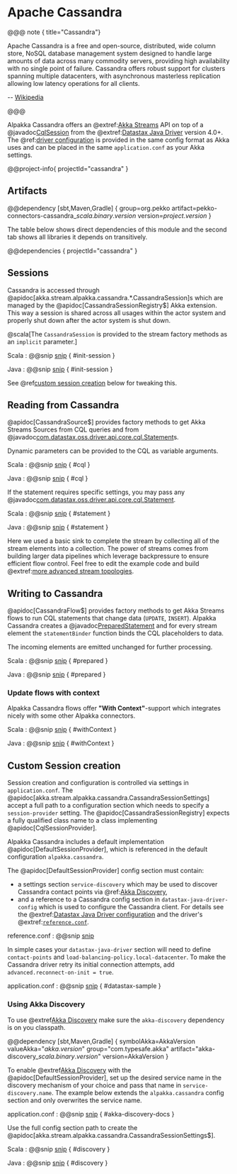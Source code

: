 # Apache Cassandra

@@@ note { title="Cassandra"}

Apache Cassandra is a free and open-source, distributed, wide column store, NoSQL database management system designed to handle large amounts of data across many commodity servers, providing high availability with no single point of failure. Cassandra offers robust support for clusters spanning multiple datacenters, with asynchronous masterless replication allowing low latency operations for all clients.

-- [Wikipedia](https://en.wikipedia.org/wiki/Apache_Cassandra)

@@@

Alpakka Cassandra offers an @extref:[Akka Streams](akka:/stream/index.html) API on top of a @javadoc[CqlSession](com.datastax.oss.driver.api.core.CqlSession) from the @extref:[Datastax Java Driver](cassandra-driver:) version 4.0+. The @ref:[driver configuration](#custom-session-creation) is provided in the same config format as Akka uses and can be placed in the same `application.conf` as your Akka settings.

@@project-info{ projectId="cassandra" }

## Artifacts

@@dependency [sbt,Maven,Gradle] {
  group=org.pekko
  artifact=pekko-connectors-cassandra_$scala.binary.version$
  version=$project.version$
}

The table below shows direct dependencies of this module and the second tab shows all libraries it depends on transitively.

@@dependencies { projectId="cassandra" }


## Sessions

Cassandra is accessed through @apidoc[akka.stream.alpakka.cassandra.*.CassandraSession]s which are managed by the @apidoc[CassandraSessionRegistry$] Akka extension. This way a session is shared across all usages within the actor system and properly shut down after the actor system is shut down.

@scala[The `CassandraSession` is provided to the stream factory methods as an `implicit` parameter.]

Scala
: @@snip [snip](/cassandra/src/test/scala/docs/scaladsl/CassandraSourceSpec.scala) { #init-session }

Java
: @@snip [snip](/cassandra/src/test/java/docs/javadsl/CassandraSourceTest.java) { #init-session }

See @ref[custom session creation](#custom-session-creation) below for tweaking this.


## Reading from Cassandra

@apidoc[CassandraSource$] provides factory methods to get Akka Streams Sources from CQL queries and from @javadoc[com.datastax.oss.driver.api.core.cql.Statement](com.datastax.oss.driver.api.core.cql.Statement)s.

Dynamic parameters can be provided to the CQL as variable arguments.

Scala
: @@snip [snip](/cassandra/src/test/scala/docs/scaladsl/CassandraSourceSpec.scala) { #cql }

Java
: @@snip [snip](/cassandra/src/test/java/docs/javadsl/CassandraSourceTest.java) { #cql }


If the statement requires specific settings, you may pass any @javadoc[com.datastax.oss.driver.api.core.cql.Statement](com.datastax.oss.driver.api.core.cql.Statement).

Scala
: @@snip [snip](/cassandra/src/test/scala/docs/scaladsl/CassandraSourceSpec.scala) { #statement }

Java
: @@snip [snip](/cassandra/src/test/java/docs/javadsl/CassandraSourceTest.java) { #statement }


Here we used a basic sink to complete the stream by collecting all of the stream elements into a collection. The power of streams comes from building larger data pipelines which leverage backpressure to ensure efficient flow control. Feel free to edit the example code and build @extref:[more advanced stream topologies](akka:stream/stream-introduction.html).


## Writing to Cassandra

@apidoc[CassandraFlow$] provides factory methods to get Akka Streams flows to run CQL statements that change data (`UPDATE`, `INSERT`). Alpakka Cassandra creates a @javadoc[PreparedStatement](com.datastax.oss.driver.api.core.cql.PreparedStatement) and for every stream element the `statementBinder` function binds the CQL placeholders to data.

The incoming elements are emitted unchanged for further processing.

Scala
: @@snip [snip](/cassandra/src/test/scala/docs/scaladsl/CassandraFlowSpec.scala) { #prepared }

Java
: @@snip [snip](/cassandra/src/test/java/docs/javadsl/CassandraFlowTest.java) { #prepared }

### Update flows with context

Alpakka Cassandra flows offer **"With Context"**-support which integrates nicely with some other Alpakka connectors.

Scala
: @@snip [snip](/cassandra/src/test/scala/docs/scaladsl/CassandraFlowSpec.scala) { #withContext }

Java
: @@snip [snip](/cassandra/src/test/java/docs/javadsl/CassandraFlowTest.java) { #withContext }


## Custom Session creation

Session creation and configuration is controlled via settings in `application.conf`. The @apidoc[akka.stream.alpakka.cassandra.CassandraSessionSettings] accept a full path to a configuration section which needs to specify a `session-provider` setting. The @apidoc[CassandraSessionRegistry] expects a fully qualified class name to a class implementing @apidoc[CqlSessionProvider].

Alpakka Cassandra includes a default implementation @apidoc[DefaultSessionProvider], which is referenced in the default configuration `alpakka.cassandra`.

The @apidoc[DefaultSessionProvider] config section must contain:

* a settings section `service-discovery` which may be used to discover Cassandra contact points via @ref:[Akka Discovery](#using-akka-discovery),
* and a reference to a Cassandra config section in `datastax-java-driver-config` which is used to configure the Cassandra client. For details see the @extref:[Datastax Java Driver configuration](cassandra-driver:manual/core/configuration/#quick-overview) and the driver's @extref:[`reference.conf`](cassandra-driver:manual/core/configuration/reference/).

reference.conf
: @@snip [snip](/cassandra/src/main/resources/reference.conf)

In simple cases your `datastax-java-driver` section will need to define `contact-points` and `load-balancing-policy.local-datacenter`. To make the Cassandra driver retry its initial connection attempts, add `advanced.reconnect-on-init = true`.

application.conf
: @@snip [snip](/cassandra/src/test/resources/application.conf) { #datastax-sample }


### Using Akka Discovery

To use @extref[Akka Discovery](akka:discovery/) make sure the `akka-discovery` dependency is on you classpath.

@@dependency [sbt,Maven,Gradle] {
  symbolAkka=AkkaVersion
  valueAkka="$akka.version$"
  group="com.typesafe.akka"
  artifact="akka-discovery_$scala.binary.version$"
  version=AkkaVersion
}

To enable @extref[Akka Discovery](akka:discovery/) with the @apidoc[DefaultSessionProvider], set up the desired service name in the discovery mechanism of your choice and pass that name in `service-discovery.name`. The example below extends the `alpakka.cassandra` config section and only overwrites the service name.

application.conf
: @@snip [snip](/cassandra/src/test/resources/application.conf) { #akka-discovery-docs }

Use the full config section path to create the @apidoc[akka.stream.alpakka.cassandra.CassandraSessionSettings$].

Scala
: @@snip [snip](/cassandra/src/test/scala/docs/scaladsl/AkkaDiscoverySpec.scala) { #discovery }

Java
: @@snip [snip](/cassandra/src/test/java/docs/javadsl/CassandraSourceTest.java) { #discovery }
